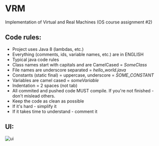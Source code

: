 # VRM
Implementation of Virtual and Real Machines (OS course assignment #2)

## Code rules:
- Project uses Java 8 (lambdas, etc.)
- Everything (comments, ids, variable names, etc.) are in ENGLISH
- Typical java code rules
 - Class names start with capitals and are CamelCased = *SomeClass*
 - File names are underscore separated = *hello_world.java*
 - Constants (static final) = uppercase, underscore = *SOME_CONSTANT*
 - Variables are camel cased = *someVariable*
- Indentation = 2 spaces (not tab)
- All commited and pushed code MUST compile. If you're not finished - don't mislead others.
- Keep the code as clean as possible
- If it's hard - simplify it
- If it takes time to understand - comment it

## UI:
![ui](/vrm.png)
